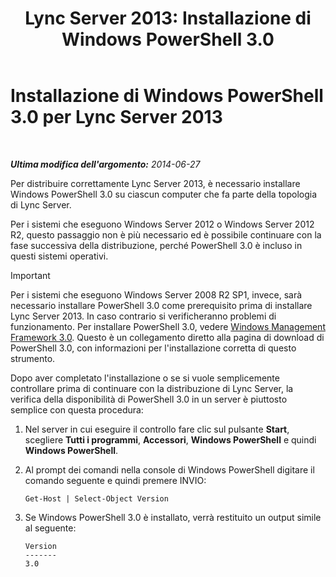 ﻿---
title: 'Lync Server 2013: Installazione di Windows PowerShell 3.0'
TOCTitle: Installazione di Windows PowerShell 3.0
ms:assetid: d87bf21e-0a43-41cb-8fdc-626cedec8538
ms:mtpsurl: https://technet.microsoft.com/it-it/library/JJ205328(v=OCS.15)
ms:contentKeyID: 49302155
ms.date: 08/24/2015
mtps_version: v=OCS.15
ms.translationtype: HT
---

# Installazione di Windows PowerShell 3.0 per Lync Server 2013

 

_**Ultima modifica dell'argomento:** 2014-06-27_

Per distribuire correttamente Lync Server 2013, è necessario installare Windows PowerShell 3.0 su ciascun computer che fa parte della topologia di Lync Server.

Per i sistemi che eseguono Windows Server 2012 o Windows Server 2012 R2, questo passaggio non è più necessario ed è possibile continuare con la fase successiva della distribuzione, perché PowerShell 3.0 è incluso in questi sistemi operativi.

> [!IMPORTANT]  
> Per i sistemi che eseguono Windows Server 2008 R2 SP1, invece, sarà necessario installare PowerShell 3.0 come prerequisito prima di installare Lync Server 2013. In caso contrario si verificheranno problemi di funzionamento. Per installare PowerShell 3.0, vedere <a href="http://go.microsoft.com/fwlink/p/?linkid=329800">Windows Management Framework 3.0</a>. Questo è un collegamento diretto alla pagina di download di PowerShell 3.0, con informazioni per l'installazione corretta di questo strumento.

Dopo aver completato l'installazione o se si vuole semplicemente controllare prima di continuare con la distribuzione di Lync Server, la verifica della disponibilità di PowerShell 3.0 in un server è piuttosto semplice con questa procedura:

1.  Nel server in cui eseguire il controllo fare clic sul pulsante **Start**, scegliere **Tutti i programmi**, **Accessori**, **Windows PowerShell** e quindi **Windows PowerShell**.

2.  Al prompt dei comandi nella console di Windows PowerShell digitare il comando seguente e quindi premere INVIO:
    
        Get-Host | Select-Object Version

3.  Se Windows PowerShell 3.0 è installato, verrà restituito un output simile al seguente:
    
        Version
        -------
        3.0

